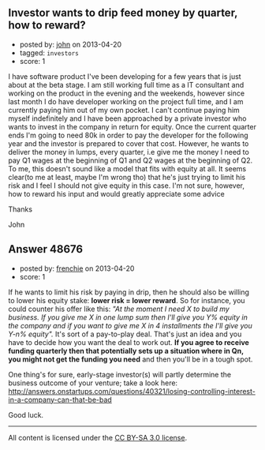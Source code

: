 ## Investor wants to drip feed money by quarter, how to reward?

- posted by: [john](https://stackexchange.com/users/-1/25893-john) on 2013-04-20
- tagged: `investors`
- score: 1

I have software product I've been developing for a few years that is just about at the beta stage. I am still working full time as a IT consultant and working on the product in the evening and the weekends, however since last month I do have developer working on the project full time, and I am currently paying him out of my own pocket. 
I can't continue paying him myself indefinitely and I have been approached by a private investor who wants to invest in the company in return for equity. Once the current quarter ends I'm going to need 80k in order to pay the developer for the following year and the investor is prepared to cover that cost. However, he wants to deliver the money in lumps, every quarter, i.e give me the money I need to pay Q1 wages at the beginning of Q1 and Q2 wages at the beginning of Q2. To me, this doesn't sound like a model that fits with equity at all. It seems clear(to me at least, maybe I'm wrong tho) that he's just trying to limit his risk and I feel I should not give equity in this case. I'm not sure, however, how to reward his input and would greatly appreciate some advice

Thanks

John


## Answer 48676

- posted by: [frenchie](https://stackexchange.com/users/-1/15155-frenchie) on 2013-04-20
- score: 1

If he wants to limit his risk by paying in drip, then he should also be willing to lower his equity stake: **lower risk = lower reward**. So for instance, you could counter his offer like this: *"At the moment I need X to build my business. If you give me X in one lump sum then I'll give you Y% equity in the company and if you want to give me X in 4 installments the I'll give you Y-n% equity".* It's sort of a pay-to-play deal. That's just an idea and you have to decide how you want the deal to work out. **If you agree to receive funding quarterly then that potentially sets up a situation where in Qn, you might not get the funding you need** and then you'll be in a tough spot.

One thing's for sure, early-stage investor(s) will partly determine the business outcome of your venture; take a look here: http://answers.onstartups.com/questions/40321/losing-controlling-interest-in-a-company-can-that-be-bad

Good luck.




---

All content is licensed under the [CC BY-SA 3.0 license](https://creativecommons.org/licenses/by-sa/3.0/).
